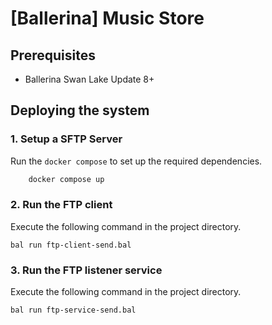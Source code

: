 # [Ballerina] Music Store

## Prerequisites

- Ballerina Swan Lake Update 8+

## Deploying the system

### 1. Setup a SFTP Server

Run the `docker compose` to set up the required dependencies.

```sh
    docker compose up
```

### 2. Run the FTP client

Execute the following command in the project directory.

```ballerina
bal run ftp-client-send.bal
```

### 3. Run the FTP listener service

Execute the following command in the project directory.

```ballerina
bal run ftp-service-send.bal
```

